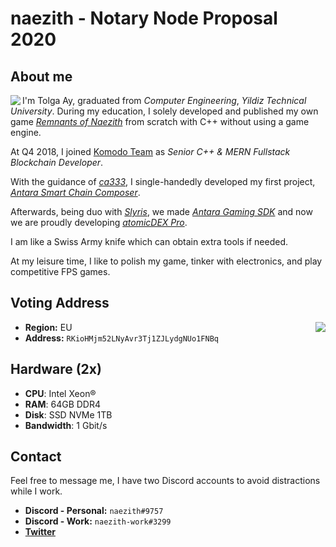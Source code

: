 # naezith - Notary Node Proposal 2020

## About me
<img src="https://i.imgur.com/2Op0b8h.jpg" align="left">

I'm Tolga Ay, graduated from *Computer Engineering*, *Yildiz Technical University*. During my education, I solely developed and published my own game *[Remnants of Naezith](https://store.steampowered.com/app/590590)* from scratch with C++ without using a game engine.

At Q4 2018, I joined [Komodo Team](https://komodoplatform.com/about-komodo/) as *Senior C++ & MERN Fullstack Blockchain Developer*. 

With the guidance of *[ca333](https://twitter.com/0xca333)*, I single-handedly developed my first project, *[Antara Smart Chain Composer](https://composer.kmd.io/)*. 

Afterwards, being duo with *[Slyris](https://github.com/milerius)*, we made *[Antara Gaming SDK](https://youtu.be/k1vNYGzpHZ8)* and now we are proudly developing *[atomicDEX Pro](https://github.com/KomodoPlatform/atomicDEX-Pro)*.

I am like a Swiss Army knife which can obtain extra tools if needed. 

At my leisure time, I like to polish my game, tinker with electronics, and play competitive FPS games.

## Voting Address
<img src="https://i.imgur.com/xFdOADS.png" align="right">

* **Region:** EU
* **Address:** `RKioHMjm52LNyAvr3Tj1ZJLydgNUo1FNBq`

## Hardware (2x)
* **CPU**: Intel Xeon®
* **RAM**: 64GB DDR4
* **Disk**: SSD NVMe 1TB
* **Bandwidth**: 1 Gbit/s

## Contact
Feel free to message me, I have two Discord accounts to avoid distractions while I work.

* **Discord - Personal:** `naezith#9757`
* **Discord - Work:** `naezith-work#3299`
* **[Twitter](https://twitter.com/naezith)**
